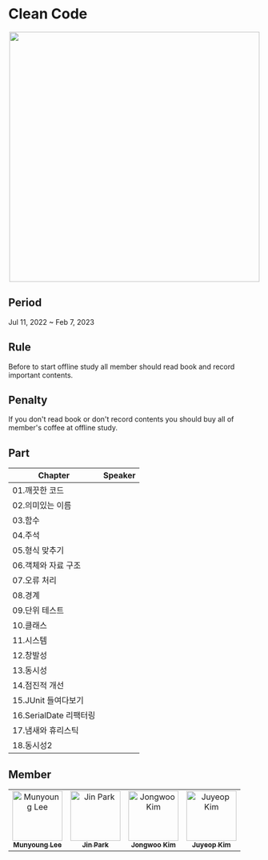 # Clean Code
<p align="center">
<img height=500 src=https://user-images.githubusercontent.com/49600974/217539295-1c3e9233-0d5e-453b-99f3-24da484df465.png />
</p>

## Period
Jul 11, 2022 ~ Feb 7, 2023

## Rule
Before to start offline study all member should read book and record important contents.

## Penalty
If you don't read book or don't record contents you should buy all of member's coffee at offline study.

## Part
|Chapter|Speaker|
|---|---|
|01.깨끗한 코드||
|02.의미있는 이름||
|03.함수||
|04.주석||
|05.형식 맞추기||
|06.객체와 자료 구조||
|07.오류 처리||
|08.경계||
|09.단위 테스트||
|10.클래스||
|11.시스템||
|12.창발성||
|13.동시성||
|14.점진적 개선||
|15.JUnit 들여다보기||
|16.SerialDate 리팩터링||
|17.냄새와 휴리스틱||
|18.동시성2||

## Member
<table>
  <tbody>
    <tr>
      <td align="center">
        <a href="https://github.com/munyoung03"><img src="https://avatars.githubusercontent.com/u/54434010?v=4" width="100px;" alt="Munyoung Lee"/>
        <br/>
        <sub><b>Munyoung Lee</b></sub>
        </a>
        <br/>
      </td>
      <td align="center">
        <a href="https://github.com/ParkJin0318"><img src="https://avatars.githubusercontent.com/u/50200481?v=4" width="100px;" alt="Jin Park"/>
        <br/>
        <sub><b>Jin Park</b></sub>
        </a>
        <br/>
      </td>
      <td align="center">
        <a href="https://github.com/kimjw2003"><img src="https://avatars.githubusercontent.com/u/55072002?v=4" width="100px;" alt="Jongwoo Kim"/>
        <br/>
        <sub><b>Jongwoo Kim</b></sub>
        </a>
        <br/>
      </td>
      <td align="center">
        <a href="https://github.com/juyeop03"><img src="https://avatars.githubusercontent.com/u/49600974?v=4" width="100px;" alt="Juyeop Kim"/>
        <br/>
        <sub><b>Juyeop Kim</b></sub>
        </a>
        <br/>
      </td>
    </tr>
  </tbody>
</table>


